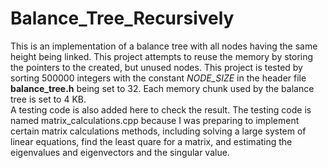 # Balance_Tree_Recursively
This is an implementation of a balance tree with all nodes having the same height being linked.  This project attempts to reuse the memory by storing the pointers to the created, but unused nodes.  This project is tested by sorting 500000 integers with the constant *NODE_SIZE* in the header file **balance_tree.h** being set to 32.  Each memory chunk used by the balance tree is set to 4 KB.  
A testing code is also added here to check the result.  The testing code is named matrix_calculations.cpp because I was preparing to implement certain matrix calculations methods, including solving a large system of linear equations, find the least quare for a matrix, and estimating the eigenvalues and eigenvectors and the singular value.
